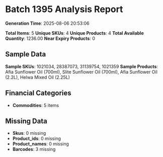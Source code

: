 # Batch 1395 Analysis Report

**Generation Time**: 2025-08-06 20:53:06

**Total Items**: 5
**Unique SKUs**: 4
**Unique Products**: 4
**Total Available Quantity**: 1236.00
**Near Expiry Products**: 0

## Sample Data
**Sample SKUs**: 1021034, 28387073, 31139754, 1021359
**Sample Products**: Afia Sunflower Oil (700ml), Slite Sunflower Oil (700ml), Afia Sunflower Oil (2.2L), Helwa Mixed Oil (2.25L)

## Financial Categories
- **Commodities**: 5 items

## Missing Data
- **Skus**: 0 missing
- **Product_ids**: 0 missing
- **Product_names**: 0 missing
- **Barcodes**: 3 missing
